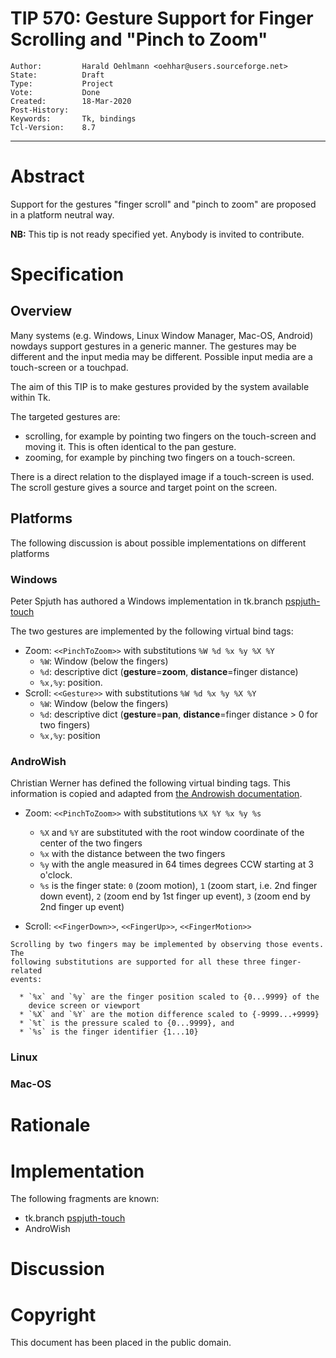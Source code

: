 # TIP 570: Gesture Support for Finger Scrolling and "Pinch to Zoom"
	Author:         Harald Oehlmann <oehhar@users.sourceforge.net>
	State:          Draft
	Type:           Project
	Vote:           Done
	Created:        18-Mar-2020
	Post-History:
	Keywords:       Tk, bindings
	Tcl-Version:    8.7
-----

# Abstract

Support for the gestures "finger scroll" and "pinch to zoom" are proposed in a
platform neutral way.

**NB:** This tip is not ready specified yet.
Anybody is invited to contribute.

# Specification

## Overview

Many systems (e.g. Windows, Linux Window Manager, Mac-OS, Android) nowdays
support gestures in a generic manner.  The gestures may be different and the
input media may be different.  Possible input media are a touch-screen or a
touchpad.

The aim of this TIP is to make gestures provided by the system available within Tk.

The targeted gestures are:

   *   scrolling, for example by pointing two fingers on the touch-screen and
       moving it. This is often identical to the pan gesture.
   *   zooming, for example by pinching two fingers on a touch-screen.

There is a direct relation to the displayed image if a touch-screen is used.
The scroll gesture gives a source and target point on the screen.

## Platforms

The following discussion is about possible implementations on different platforms

### Windows

Peter Spjuth has authored a Windows implementation in tk.branch
[pspjuth-touch](https://core.tcl-lang.org/tk/timeline?r=pspjuth-touch)

The two gestures are implemented by the following virtual bind tags:

  * Zoom: `<<PinchToZoom>>` with substitutions `%W %d %x %y %X %Y`
      * `%W`: Window (below the fingers)
	  * `%d`: descriptive dict (**gesture**=**zoom**, **distance**=finger
        distance)
      * `%x,%y`: position.
  * Scroll: `<<Gesture>>` with substitutions `%W %d %x %y %X %Y`
      * `%W`: Window (below the fingers)
	  * `%d`: descriptive dict (**gesture**=**pan**, **distance**=finger
        distance > 0 for two fingers)
      * `%x,%y`: position

### AndroWish

Christian Werner has defined the following virtual binding tags.  This
information is copied and adapted from [the Androwish
documentation](http://www.androwish.org/home/wiki?name=sdltk+command).

  * Zoom: `<<PinchToZoom>>` with substitutions `%X %Y %x %y %s`
      * `%X` and `%Y` are substituted with the root window coordinate of the
        center of the two fingers
      * `%x` with the distance between the two fingers
      * `%y` with the angle measured in 64 times degrees CCW starting at 3 o'clock.
      * `%s` is the finger state: `0` (zoom motion), `1` (zoom start, i.e. 2nd
        finger down event), `2` (zoom end by 1st finger up event), `3` (zoom
        end by 2nd finger up event)

   *   Scroll: `<<FingerDown>>`, `<<FingerUp>>`, `<<FingerMotion>>`

    Scrolling by two fingers may be implemented by observing those events. The
    following substitutions are supported for all these three finger-related
    events:

      * `%x` and `%y` are the finger position scaled to {0...9999} of the
        device screen or viewport
      * `%X` and `%Y` are the motion difference scaled to {-9999...+9999}
      * `%t` is the pressure scaled to {0...9999}, and
	  * `%s` is the finger identifier {1...10}

### Linux

### Mac-OS

# Rationale


# Implementation

The following fragments are known:

   *   tk.branch [pspjuth-touch](https://core.tcl-lang.org/tk/timeline?r=pspjuth-touch)
   *   AndroWish

# Discussion


# Copyright

This document has been placed in the public domain.
